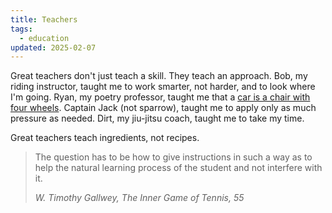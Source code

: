 ```yaml
---
title: Teachers
tags:
  - education
updated: 2025-02-07
---
```


Great teachers don't just teach a skill. They teach an approach. Bob, my riding instructor, taught me to work smarter, not harder, and to look where I'm going. Ryan, my poetry professor, taught me that a [car is a chair with four wheels](https://samfeldstein.xyz/blog/what-is-rain/). Captain Jack (not sparrow), taught me to apply only as much pressure as needed. Dirt, my jiu-jitsu coach, taught me to take my time.

Great teachers teach ingredients, not recipes.

> The question has to be how to give instructions in such a way as to help the natural learning process of the student and not interfere with it.
> 
> <cite>W. Timothy Gallwey, *The Inner Game of Tennis*, 55</cite>
